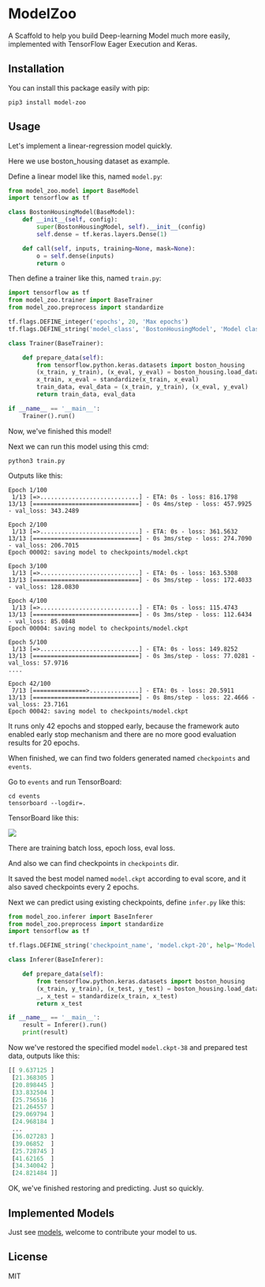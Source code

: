 # ModelZoo

A Scaffold to help you build Deep-learning Model much more easily, implemented with TensorFlow Eager Execution and Keras.

## Installation

You can install this package easily with pip:

```
pip3 install model-zoo
```

## Usage

Let's implement a linear-regression model quickly.

Here we use boston_housing dataset as example.

Define a linear model like this, named `model.py`:

```python
from model_zoo.model import BaseModel
import tensorflow as tf

class BostonHousingModel(BaseModel):
    def __init__(self, config):
        super(BostonHousingModel, self).__init__(config)
        self.dense = tf.keras.layers.Dense(1)

    def call(self, inputs, training=None, mask=None):
        o = self.dense(inputs)
        return o

```

Then define a trainer like this, named `train.py`:

```python
import tensorflow as tf
from model_zoo.trainer import BaseTrainer
from model_zoo.preprocess import standardize

tf.flags.DEFINE_integer('epochs', 20, 'Max epochs')
tf.flags.DEFINE_string('model_class', 'BostonHousingModel', 'Model class name')

class Trainer(BaseTrainer):

    def prepare_data(self):
        from tensorflow.python.keras.datasets import boston_housing
        (x_train, y_train), (x_eval, y_eval) = boston_housing.load_data()
        x_train, x_eval = standardize(x_train, x_eval)
        train_data, eval_data = (x_train, y_train), (x_eval, y_eval)
        return train_data, eval_data

if __name__ == '__main__':
    Trainer().run()
```

Now, we've finished this model!

Next we can run this model using this cmd:

```
python3 train.py
```

Outputs like this:

```
Epoch 1/100
 1/13 [=>............................] - ETA: 0s - loss: 816.1798
13/13 [==============================] - 0s 4ms/step - loss: 457.9925 - val_loss: 343.2489

Epoch 2/100
 1/13 [=>............................] - ETA: 0s - loss: 361.5632
13/13 [==============================] - 0s 3ms/step - loss: 274.7090 - val_loss: 206.7015
Epoch 00002: saving model to checkpoints/model.ckpt

Epoch 3/100
 1/13 [=>............................] - ETA: 0s - loss: 163.5308
13/13 [==============================] - 0s 3ms/step - loss: 172.4033 - val_loss: 128.0830

Epoch 4/100
 1/13 [=>............................] - ETA: 0s - loss: 115.4743
13/13 [==============================] - 0s 3ms/step - loss: 112.6434 - val_loss: 85.0848
Epoch 00004: saving model to checkpoints/model.ckpt

Epoch 5/100
 1/13 [=>............................] - ETA: 0s - loss: 149.8252
13/13 [==============================] - 0s 3ms/step - loss: 77.0281 - val_loss: 57.9716
....

Epoch 42/100
 7/13 [===============>..............] - ETA: 0s - loss: 20.5911
13/13 [==============================] - 0s 8ms/step - loss: 22.4666 - val_loss: 23.7161
Epoch 00042: saving model to checkpoints/model.ckpt
```

It runs only 42 epochs and stopped early, because the framework auto enabled early stop mechanism and there are no more good evaluation results for 20 epochs.

When finished, we can find two folders generated named `checkpoints` and `events`.

Go to `events` and run TensorBoard:

```
cd events
tensorboard --logdir=.
```

TensorBoard like this:

![](https://ws4.sinaimg.cn/large/006tNbRwgy1fvxrcajse2j31kw0hkgnf.jpg)

There are training batch loss, epoch loss, eval loss.

And also we can find checkpoints in `checkpoints` dir.

It saved the best model named `model.ckpt` according to eval score, and it also saved checkpoints every 2 epochs.

Next we can predict using existing checkpoints, define `infer.py` like this:

```python
from model_zoo.inferer import BaseInferer
from model_zoo.preprocess import standardize
import tensorflow as tf

tf.flags.DEFINE_string('checkpoint_name', 'model.ckpt-20', help='Model name')

class Inferer(BaseInferer):

    def prepare_data(self):
        from tensorflow.python.keras.datasets import boston_housing
        (x_train, y_train), (x_test, y_test) = boston_housing.load_data()
        _, x_test = standardize(x_train, x_test)
        return x_test

if __name__ == '__main__':
    result = Inferer().run()
    print(result)
```

Now we've restored the specified model `model.ckpt-38` and prepared test data, outputs like this:

```python
[[ 9.637125 ]
 [21.368305 ]
 [20.898445 ]
 [33.832504 ]
 [25.756516 ]
 [21.264557 ]
 [29.069794 ]
 [24.968184 ]
 ...
 [36.027283 ]
 [39.06852  ]
 [25.728745 ]
 [41.62165  ]
 [34.340042 ]
 [24.821484 ]]
```

OK, we've finished restoring and predicting. Just so quickly.

## Implemented Models

Just see [models](./models), welcome to contribute your model to us.

## License

MIT

